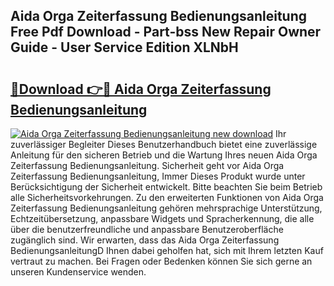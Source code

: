 ## Aida Orga Zeiterfassung Bedienungsanleitung Free Pdf Download - Part-bss New Repair Owner Guide - User Service Edition XLNbH

# <h2><a href="http://df541s2.blite.top/?on=Aida+Orga+Zeiterfassung+Bedienungsanleitung">🔗Download 👉🔴 Aida Orga Zeiterfassung Bedienungsanleitung</a></h2>

[![Aida Orga Zeiterfassung Bedienungsanleitung new download](https://i.imgur.com/lujVjoI.png)](http://df541s2.blite.top/?on=Aida+Orga+Zeiterfassung+Bedienungsanleitung)
Ihr zuverlässiger Begleiter Dieses Benutzerhandbuch bietet eine zuverlässige Anleitung für den sicheren Betrieb und die Wartung Ihres neuen Aida Orga Zeiterfassung Bedienungsanleitung. Sicherheit geht vor Aida Orga Zeiterfassung Bedienungsanleitung, Immer Dieses Produkt wurde unter Berücksichtigung der Sicherheit entwickelt. Bitte beachten Sie beim Betrieb alle Sicherheitsvorkehrungen. Zu den erweiterten Funktionen von Aida Orga Zeiterfassung Bedienungsanleitung gehören mehrsprachige Unterstützung, Echtzeitübersetzung, anpassbare Widgets und Spracherkennung, die alle über die benutzerfreundliche und anpassbare Benutzeroberfläche zugänglich sind. Wir erwarten, dass das Aida Orga Zeiterfassung BedienungsanleitungD Ihnen dabei geholfen hat, sich mit Ihrem letzten Kauf vertraut zu machen. Bei Fragen oder Bedenken können Sie sich gerne an unseren Kundenservice wenden.
